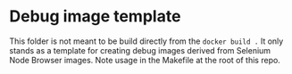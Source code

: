 # Debug image template

This folder is not meant to be build directly from the `docker build .` It only stands as a template for creating debug images derived from Selenium Node Browser images. Note usage in the Makefile at the root of this repo.
